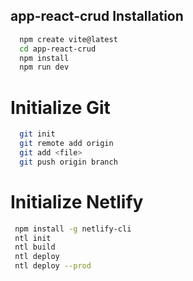 
## app-react-crud Installation

```bash
  npm create vite@latest
  cd app-react-crud
  npm install
  npm run dev
```
# Initialize Git

```bash
  git init
  git remote add origin
  git add <file>
  git push origin branch
```

# Initialize Netlify

```bash
 npm install -g netlify-cli
 ntl init
 ntl build
 ntl deploy
 ntl deploy --prod
```